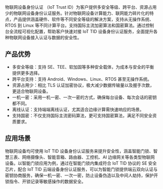
物联网设备身份认证 （IoT Trust ID）为客户提供多安全等级、跨平台、资源占用少的物联网设备身份认证服务。针对物联网设备计算能力、联网能力碎片化的特点，产品提供涵盖硬件、软件等不同安全等级的解决方案，支持从无操作系统、RTOS 到 Linux 等不同计算平台。支持国际主流加密算法和国密算法。通过控制台全流程可视化配置，帮助客户快速对接 IoT TID 设备身份认证服务，全面提升各种物联网设备接入认证与数据的安全性。

## 产品优势
- 多安全等级：支持 SE、TEE、软加固等多种安全载体，为成本与安全的平衡提供更多选择。
- 跨平台支持：支持 Android、Windows、Linux、RTOS 甚至无操作系统。
- 资源占用少：相比 TLS 认证加密协议，极大减少数据传输量以及握手次数，更适合物联网设备。
- 一机一密：采用一机一密、一次一密的方式，确保每台设备、每次会话的密钥都不同。
- 离线认证：支持端端离线认证，尤其适合边缘计算需快速响应的场景。
- 支持国密：不仅支持国际主流密码算法，更可支持国密算法，满足不同安全资质要求。



## 应用场景
物联网设备均可使用 IoT TID 设备身份认证服务来提升安全性，涵盖智能门锁、智慧三表、网络摄像头、智能音箱、路由器、工控机、AI 边缘网关等各类型物联网设备。以智能门锁应用为例，通过在智能门锁内集成符合 IoT TID 协议的 SE 安全芯片，配合 IoT TID 云端设备身份认证服务，可以为智能门锁提供端云双向认证与密钥协商服务，确保一机一密、一次一密，防止设备伪造以及中间人劫持，保护开锁指令、开锁记录等敏感操作的数据安全。


